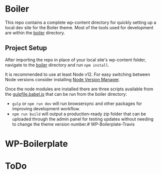 # Boiler

This repo contains a complete wp-content directory for quickly setting up a local dev site for the Boiler theme. Most of the tools used for development are within the [boiler](themes/boiler) directory.

## Project Setup

After importing the repo in place of your local site's wp-content folder, navigate to the [boiler](themes/boiler) directory and run `npm install`.

It is recommended to use at least Node v12. For easy switching between Node versions consider installing [Node Version Manager](https://github.com/nvm-sh/nvm).

Once the node modules are installed there are three scripts available from the [gulpfile.babel.js](themes/boiler/gulpfile.babel.js) that can be run from the boiler directory:

* `gulp` or `npm run dev` will run browsersync and other packages for improving development workflow.
* `npm run build` will output a production-ready zip folder that can be uploaded through the admin panel for testing updates without needing to change the theme version number.# WP-Boilerplate-Travis
# WP-Boilerplate
# ToDo
